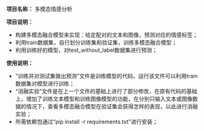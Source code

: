 **项目名称：** 
多模态情感分析

**项目说明：** 
- 构建多模态融合模型来实现：给定配对的文本和图像，预测对应的情感标签；
- 利用train数据集，自行划分训练集和验证集，训练多模态融合模型；
- 利用训练好的模型，对test_without_label数据集进行预测；

**使用说明：**
- “训练并对测试集做出预测”文件是训练模型的代码，运行该文件可以利用train数据集对模型进行训练；
- “消融实验”文件是在上一个文件的基础上进行了部分修改，在原有代码的基础上，增加了训练文本模型和训练图像模型的功能，在分别只输入文本或图像数据的情况下，查看多模态融合模型在验证集会获得怎样的表现，以此进行消融实验；
- 所需依赖包通过“pip install -r requirements.txt"进行安装；